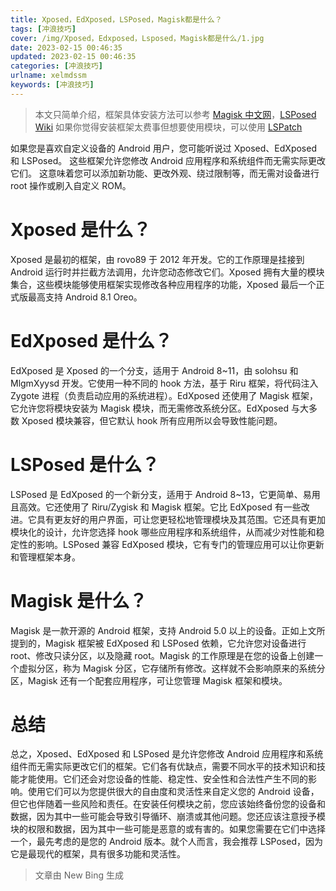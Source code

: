 ```yaml
---
title: Xposed，EdXposed，LSPosed，Magisk都是什么？
tags: [冲浪技巧]
cover: /img/Xposed，Edxposed，Lsposed，Magisk都是什么/1.jpg
date: 2023-02-15 00:46:35
updated: 2023-02-15 00:46:35
categories: [冲浪技巧]
urlname: xelmdssm
keywords: [冲浪技巧]
---
```


> 本文只简单介绍，框架具体安装方法可以参考 [Magisk 中文网](https://magiskcn.com/)，[LSPosed Wiki](https://github.com/LSPosed/LSPosed/wiki/How-to-use-it)
> 如果你觉得安装框架太费事但想要使用模块，可以使用 [LSPatch](https://github.com/LSPosed/LSPatch)

如果您是喜欢自定义设备的 Android 用户，您可能听说过 Xposed、EdXposed 和 LSPosed。 这些框架允许您修改 Android 应用程序和系统组件而无需实际更改它们。 这意味着您可以添加新功能、更改外观、绕过限制等，而无需对设备进行 root 操作或刷入自定义 ROM。

# Xposed 是什么？

Xposed 是最初的框架，由 rovo89 于 2012 年开发。它的工作原理是挂接到 Android 运行时并拦截方法调用，允许您动态修改它们。Xposed 拥有大量的模块集合，这些模块能够使用框架实现修改各种应用程序的功能，Xposed 最后一个正式版最高支持 Android 8.1 Oreo。

# EdXposed 是什么？

EdXposed 是 Xposed 的一个分支，适用于 Android 8~11，由 solohsu 和 MlgmXyysd 开发。它使用一种不同的 hook 方法，基于 Riru 框架，将代码注入 Zygote 进程（负责启动应用的系统进程）。EdXposed 还使用了 Magisk 框架，它允许您将模块安装为 Magisk 模块，而无需修改系统分区。EdXposed 与大多数 Xposed 模块兼容，但它默认 hook 所有应用所以会导致性能问题。

# LSPosed 是什么？

LSPosed 是 EdXposed 的一个新分支，适用于 Android 8~13，它更简单、易用且高效。它还使用了 Riru/Zygisk 和 Magisk 框架。它比 EdXposed 有一些改进。它具有更友好的用户界面，可让您更轻松地管理模块及其范围。它还具有更加模块化的设计，允许您选择 hook 哪些应用程序和系统组件，从而减少对性能和稳定性的影响。LSPosed 兼容 EdXposed 模块，它有专门的管理应用可以让你更新和管理框架本身。

# Magisk 是什么？

Magisk 是一款开源的 Android 框架，支持 Android 5.0 以上的设备。正如上文所提到的，Magisk 框架被 EdXposed 和 LSPosed 依赖，它允许您对设备进行 root、修改只读分区，以及隐藏 root。Magisk 的工作原理是在您的设备上创建一个虚拟分区，称为 Magisk 分区，它存储所有修改。这样就不会影响原来的系统分区，Magisk 还有一个配套应用程序，可让您管理 Magisk 框架和模块。

# 总结

总之，Xposed、EdXposed 和 LSPosed 是允许您修改 Android 应用程序和系统组件而无需实际更改它们的框架。它们各有优缺点，需要不同水平的技术知识和技能才能使用。它们还会对您设备的性能、稳定性、安全性和合法性产生不同的影响。使用它们可以为您提供很大的自由度和灵活性来自定义您的 Android 设备，但它也伴随着一些风险和责任。在安装任何模块之前，您应该始终备份您的设备和数据，因为其中一些可能会导致引导循环、崩溃或其他问题。您还应该注意授予模块的权限和数据，因为其中一些可能是恶意的或有害的。如果您需要在它们中选择一个，最先考虑的是您的 Android 版本。就个人而言，我会推荐 LSPosed，因为它是最现代的框架，具有很多功能和灵活性。

> 文章由 New Bing 生成
